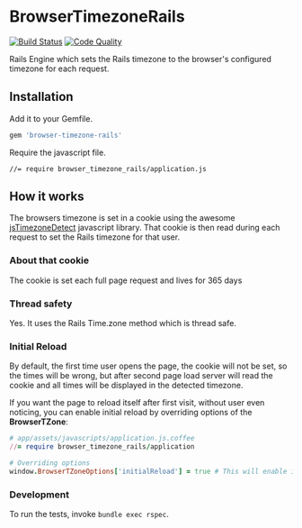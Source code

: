 # BrowserTimezoneRails

[![Build Status](https://secure.travis-ci.org/kbaum/browser-timezone-rails.png)](http://travis-ci.org/kbaum/browser-timezone-rails)
[![Code Quality](https://codeclimate.com/badge.png)](https://codeclimate.com/github/kbaum/browser-timezone-rails)

Rails Engine which sets the Rails timezone to the browser's configured timezone for each request.

## Installation

Add it to your Gemfile.

```ruby
gem 'browser-timezone-rails'
```

Require the javascript file.
```
//= require browser_timezone_rails/application.js
```

## How it works

The browsers timezone is set in a cookie using the awesome [jsTimezoneDetect](https://bitbucket.org/pellepim/jstimezonedetect) javascript library.  That cookie is then read during each request to set the Rails timezone for that user.

### About that cookie
The cookie is set each full page request and lives for 365 days

### Thread safety
Yes.  It uses the Rails Time.zone method which is thread safe.

### Initial Reload
By default, the first time user opens the page, the cookie will not be set, so the times will be wrong, but after second page load server will read the cookie and all times will be displayed in the detected timezone.

If you want the page to reload itself after first visit, without user even noticing, you can enable initial reload by overriding options of the __BrowserTZone__:
```ruby
# app/assets/javascripts/application.js.coffee
//= require browser_timezone_rails/application

# Overriding options
window.BrowserTZoneOptions['initialReload'] = true # This will enable initial reload
```

### Development
To run the tests, invoke `bundle exec rspec`.
